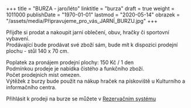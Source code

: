 +++
title = "BURZA - jaro/léto"
linktitle = "burza"
draft = true
weight = 1011000
publishDate = "1970-01-01"
lastmod = "2020-05-14"
obrazek = "/assets/media/Připravujeme_pro_vás_JARNÍ_BURZU.jpg"
+++

Přijďte si prodat a nakoupit jarní oblečení, obuv, hračky či sportovní vybavení.  
Prodávající bude prodávat své zboží sám, bude mít k dispozici prodejní plochu - stůl 140 x 70 cm.

Poplatek za pronájem prodejní plochy: 150 Kč / 1 den  
Podmínkou prodeje je nabídka čistého a funkčního zboží.  
Počet prodejních míst omezen.  
Výtěžek z burzy bude použit na nákup hraček na pískoviště u Kulturního a informačního centra.

Přihlásit k prodeji na burze se můžete v [Rezervačním systému](https://brezanek.webooker.eu/Actions/Register/121641?returnUrl=Actions&tabName=detail)

